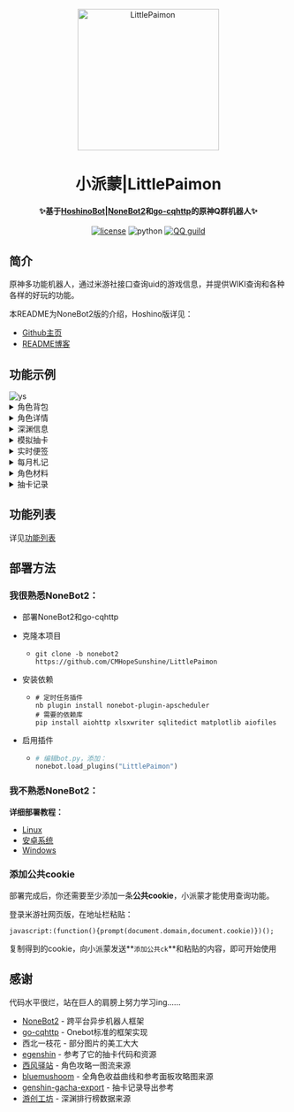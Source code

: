 <p align="center" >
  <a href="https://github.com/CMHopeSunshine/LittlePaimon/tree/nonebot2"><img src="https://cherishmoon.oss-cn-shenzhen.aliyuncs.com/LittlePaimon/readme/logo.png" width="256" height="256" alt="LittlePaimon"></a>
</p>
<h1 align="center">小派蒙|LittlePaimon</h1>
<h4 align="center">✨基于<a href="https://github.com/Ice-Cirno/HoshinoBot" target="_blank">HoshinoBot</a>|<a href="https://github.com/nonebot/nonebot2" target="_blank">NoneBot2</a>和<a href="https://github.com/Mrs4s/go-cqhttp" target="_blank">go-cqhttp</a>的原神Q群机器人✨</h4>

<p align="center">
    <a href="https://cdn.jsdelivr.net/gh/CMHopeSunshine/LittlePaimon@master/LICENSE"><img src="https://img.shields.io/github/license/CMHopeSunshine/LittlePaimon" alt="license"></a>
    <img src="https://img.shields.io/badge/Python-3.8+-yellow" alt="python">
    <a href="https://qun.qq.com/qqweb/qunpro/share?_wv=3&_wwv=128&inviteCode=MmWrI&from=246610&biz=ka"><img src="https://img.shields.io/badge/QQ频道交流-尘世闲游-green?style=flat-square" alt="QQ guild"></a>
</p>

## 简介

原神多功能机器人，通过米游社接口查询uid的游戏信息，并提供WIKI查询和各种各样的好玩的功能。

本README为NoneBot2版的介绍，Hoshino版详见：

+ [Github主页](https://github.com/CMHopeSunshine/LittlePaimon)
+ [README博客](https://blog.cherishmoon.fun/bot/LittlePaimon-hoshino.html)

## 功能示例

<img src="https://cherishmoon.oss-cn-shenzhen.aliyuncs.com/LittlePaimon/readme/ys.jpg" alt="ys">

<details>
<summary>角色背包</summary>
<img src="https://cherishmoon.oss-cn-shenzhen.aliyuncs.com/LittlePaimon/readme/ysa.jpg" alt="ysa">
</details>

<details>
<summary>角色详情</summary>
<img src="https://cherishmoon.oss-cn-shenzhen.aliyuncs.com/LittlePaimon/readme/ysc.jpg" alt="ysc">
</details>

<details>
<summary>深渊信息</summary>
<img src="https://cherishmoon.oss-cn-shenzhen.aliyuncs.com/LittlePaimon/readme/sy12.jpg" alt="sy">
</details>

<details>
<summary>模拟抽卡</summary>
<img src="https://cherishmoon.oss-cn-shenzhen.aliyuncs.com/LittlePaimon/readme/十连.jpg" alt="十连">
</details>

<details>
<summary>实时便签</summary>
<img src="https://cherishmoon.oss-cn-shenzhen.aliyuncs.com/LittlePaimon/readme/ssbq.jpg" alt="ssbq">
</details>

<details>
<summary>每月札记</summary>
<img src="https://cherishmoon.oss-cn-shenzhen.aliyuncs.com/LittlePaimon/readme/myzj.jpg" alt="myzj">
</details>

<details>
<summary>角色材料</summary>
<img src="https://cherishmoon.oss-cn-shenzhen.aliyuncs.com/LittlePaimon/readme/material.png" alt="material">
</details>

<details>
<summary>抽卡记录</summary>
<img src="https://cherishmoon.oss-cn-shenzhen.aliyuncs.com/LittlePaimon/readme/gachalog.jpg" alt="gachalog">
</details>

## 功能列表

详见[功能列表](https://blog.cherishmoon.fun/bot/NoneBot2FuncList.html)

## 部署方法
### 我很熟悉NoneBot2：

 + 部署NoneBot2和go-cqhttp

 + 克隆本项目
   - `git clone -b nonebot2 https://github.com/CMHopeSunshine/LittlePaimon `
   
 + 安装依赖
   - ```shell
     # 定时任务插件
     nb plugin install nonebot-plugin-apscheduler
     # 需要的依赖库
     pip install aiohttp xlsxwriter sqlitedict matplotlib aiofiles
     ```
 + 启用插件
   - ```python
     # 编辑bot.py，添加：
     nonebot.load_plugins("LittlePaimon")
     ```
     
### 我不熟悉NoneBot2：
**详细部署教程：**

- [Linux](https://blog.cherishmoon.fun/bot/NoneBot2Deploy.html#linux)
- [安卓系统](https://blog.cherishmoon.fun/bot/NoneBot2Deploy.html#%E5%9C%A8%E5%AE%89%E5%8D%93%E6%89%8B%E6%9C%BA%E4%B8%8A%E9%83%A8%E7%BD%B2)
- [Windows](https://blog.cherishmoon.fun/bot/NoneBot2Deploy.html#windows)

### 添加公共cookie

部署完成后，你还需要至少添加一条**公共cookie**，小派蒙才能使用查询功能。

登录米游社网页版，在地址栏粘贴：

```
javascript:(function(){prompt(document.domain,document.cookie)})();
```

复制得到的cookie，向小派蒙发送**`添加公共ck`**和粘贴的内容，即可开始使用

## 感谢

代码水平很烂，站在巨人的肩膀上努力学习ing......

- [NoneBot2](https://github.com/nonebot/nonebot2) - 跨平台异步机器人框架
- [go-cqhttp](https://github.com/Mrs4s/go-cqhttp) - Onebot标准的框架实现
- 西北一枝花 - 部分图片的美工大大
- [egenshin](https://github.com/pcrbot/erinilis-modules/tree/master/egenshin) - 参考了它的抽卡代码和资源
- [西风驿站](https://bbs.mihoyo.com/ys/collection/307224) - 角色攻略一图流来源
- [bluemushoom](https://bbs.nga.cn/nuke.php?func=ucp&uid=62861898) - 全角色收益曲线和参考面板攻略图来源
- [genshin-gacha-export](https://github.com/sunfkny/genshin-gacha-export) - 抽卡记录导出参考
- [游创工坊](https://space.bilibili.com/176858937) - 深渊排行榜数据来源
